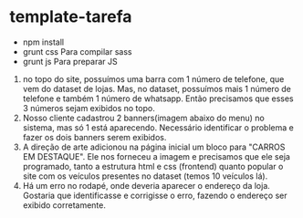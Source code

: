 # template-tarefa

- npm install
- grunt css Para compilar sass
- grunt js Para preparar JS


1. no topo do site, possuímos uma barra com 1 número de telefone, que vem do dataset de lojas. Mas, no dataset, possuímos mais 1 número de telefone e também 1 número de whatsapp. Então precisamos que esses 3 números sejam exibidos no topo.
2. Nosso cliente cadastrou 2 banners(imagem abaixo do menu) no sistema, mas só 1 está aparecendo. Necessário identificar o problema e fazer os dois banners serem exibidos.
3. A direção de arte adicionou na página inicial um bloco para "CARROS EM DESTAQUE". Ele nos forneceu a imagem e precisamos que ele seja programado, tanto a estrutura html e css (frontend) quanto popular o site com os veículos presentes no dataset (temos 10 veículos lá).
4. Há um erro no rodapé, onde deveria aparecer o endereço da loja. Gostaria que identificasse e corrigisse o erro, fazendo o endereço ser exibido corretamente.
